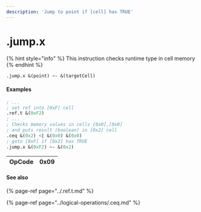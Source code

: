 ```yaml
---
description: 'Jump to point if [cell] has TRUE'
---
```


# .jump.x

{% hint style="info" %}
This instruction checks runtime type in cell memory 
{% endhint %}

```scheme
.jump.x &(point) ~- &(targetCell)
```

#### **Examples**

```scheme
; ...
; set ref into [0xF] cell
.ref.t &(0xF2)
; ...
; Checks memory values in cells [0x0],[0x0] 
; and puts result (boolean) in [0x2] cell
.ceq &(0x2) <| &(0x0) &(0x0)
; goto [0xF] if [0x2] has TRUE
.jump.x &(0xF2) ~- &(0x2)
```

| OpCode | 0x09 |
| :--- | :--- |


#### See also

{% page-ref page="../.ref.t.md" %}

{% page-ref page="../logical-operations/.ceq.md" %}



